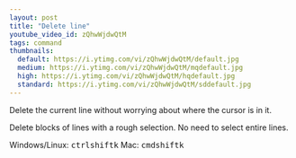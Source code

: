 ```yaml
---
layout: post
title: "Delete line"
youtube_video_id: zQhwWjdwQtM
tags: command
thumbnails:
  default: https://i.ytimg.com/vi/zQhwWjdwQtM/default.jpg
  medium: https://i.ytimg.com/vi/zQhwWjdwQtM/mqdefault.jpg
  high: https://i.ytimg.com/vi/zQhwWjdwQtM/hqdefault.jpg
  standard: https://i.ytimg.com/vi/zQhwWjdwQtM/sddefault.jpg
---
```


Delete the current line without worrying about where the cursor is in it.

Delete blocks of lines with a rough selection. No need to select entire lines.

Windows/Linux: <kbd>ctrl</kbd><kbd>shift</kbd><kbd>k</kbd>
Mac: <kbd>cmd</kbd><kbd>shift</kbd><kbd>k</kbd>
